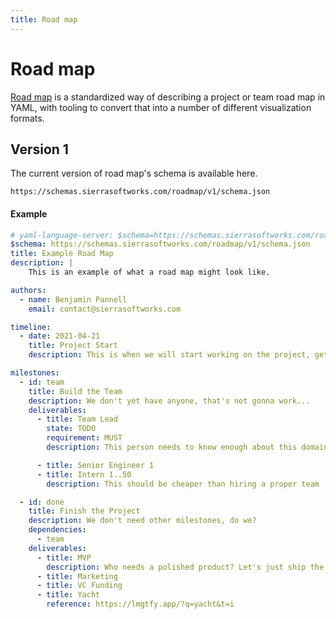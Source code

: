 ```yaml
---
title: Road map
---
```


# Road map <Badge text="json-schema"/>
[Road map](https://github.com/SierraSoftworks/roadmap) is a standardized way of describing
a project or team road map in YAML, with tooling to convert that into a number of different
visualization formats.

## Version 1
The current version of road map's schema is available here.

```
https://schemas.sierrasoftworks.com/roadmap/v1/schema.json
```


#### Example

```yaml
# yaml-language-server: $schema=https://schemas.sierrasoftworks.com/roadmap/v1/schema.json
$schema: https://schemas.sierrasoftworks.com/roadmap/v1/schema.json
title: Example Road Map
description: |
    This is an example of what a road map might look like.

authors:
  - name: Benjamin Pannell
    email: contact@sierrasoftworks.com

timeline:
  - date: 2021-04-21
    title: Project Start
    description: This is when we will start working on the project, get the team ready!

milestones:
  - id: team
    title: Build the Team
    description: We don't yet have anyone, that's not gonna work...
    deliverables:
      - title: Team Lead
        state: TODO
        requirement: MUST
        description: This person needs to know enough about this domain to be able to run with the project.

      - title: Senior Engineer 1
      - title: Intern 1..50
        description: This should be cheaper than hiring a proper team (right?).

  - id: done
    title: Finish the Project
    description: We don't need other milestones, do we?
    dependencies:
      - team
    deliverables:
      - title: MVP
        description: Who needs a polished product? Let's just ship the MVP and call it done.
      - title: Marketing
      - title: VC Funding
      - title: Yacht
        reference: https://lmgtfy.app/?q=yacht&t=i
```